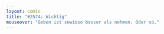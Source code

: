 ```yaml
---
layout: comic
title: "#2574: Wichtig"
mouseover: "Geben ist sowieso besser als nehmen. Oder so."
---
```

